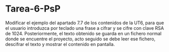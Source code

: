 # Tarea-6-PsP
Modificar el ejemplo del apartado 7.7 de los contenidos de la UT6, para que el usuario introduzca por teclado una frase a cifrar y se cifre con clave RSA de 1024. Posteriormente, el texto obtenido se guarda en un fichero normal donde se encuentre el proyecto,  acto seguido se debe leer ese fichero, descifrar el texto y mostrar el contenido en pantalla.
